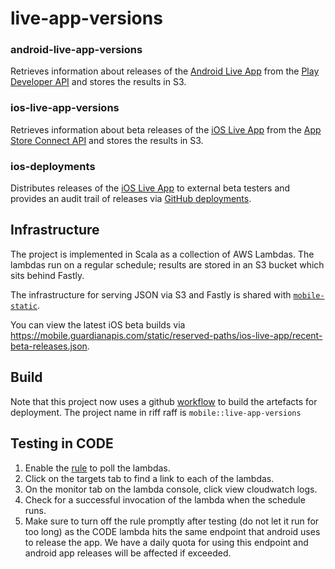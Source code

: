# live-app-versions

### android-live-app-versions

Retrieves information about releases of the [Android Live App](https://github.com/guardian/android-news-app) from the [Play Developer API](https://developers.google.com/android-publisher#publishing) and stores the results in S3.

### ios-live-app-versions

Retrieves information about beta releases of the [iOS Live App](https://github.com/guardian/ios-live) from the 
[App Store Connect API](https://developer.apple.com/app-store-connect/api/) and stores the results in S3.

### ios-deployments

Distributes releases of the [iOS Live App](https://github.com/guardian/ios-live) to external beta testers and provides an audit trail of releases via [GitHub deployments](https://developer.github.com/v3/repos/deployments/#deployments).

## Infrastructure

The project is implemented in Scala as a collection of AWS Lambdas. The lambdas run on a regular schedule; results are stored in an S3 bucket which sits behind Fastly. 

The infrastructure for serving JSON via S3 and Fastly is shared with [`mobile-static`](https://github.com/guardian/mobile-static#infrastructure).

You can view the latest iOS beta builds via https://mobile.guardianapis.com/static/reserved-paths/ios-live-app/recent-beta-releases.json.

## Build

Note that this project now uses a github [workflow](.github/workflows/build.yml) to build the artefacts for deployment. The project name in riff raff is `mobile::live-app-versions`

## Testing in CODE

1. Enable the [rule](https://eu-west-1.console.aws.amazon.com/events/home?region=eu-west-1#/eventbus/default/rules/live-app-versions-CODE-PollingEvent-895CZLHBBP9C)
to poll the lambdas.
2. Click on the targets tab to find a link to each of the lambdas.
3. On the monitor tab on the lambda console, click view cloudwatch logs.
4. Check for a successful invocation of the lambda when the schedule runs.
5. Make sure to turn off the rule promptly after testing (do not let it run for too long) as the CODE lambda hits the same endpoint that android uses to release the app. We have a daily quota for using this endpoint and android app releases will be affected if exceeded.
